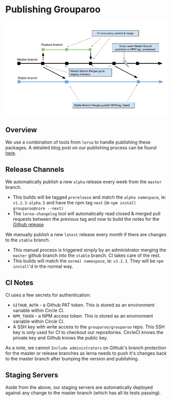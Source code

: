 # Publishing Grouparoo

![Grouparoo Publishing Overview](https://raw.githubusercontent.com/grouparoo/grouparoo/master/documents/images/grouparoo-release-process.png)

## Overview

We use a combination of tools from `lerna` to handle publishing these packages. A detailed blog post on our publishing process can be found [here](https://www.grouparoo.com/blog/grouparoo-monorepo-deployment).

## Release Channels

We automatically publish a new `alpha` release every week from the `master` branch.

- This builds will be tagged `prerelease` and match the `alpha namespace`, ie: `v1.2.3-alpha.5` and have the npm tag `next` (ie `npm install grouparoo@core --next)`
- The `lerna-changelog` tool will automatically read closed & merged pull requests between the previous tag and now to build the notes for the [Github release](https://github.com/grouparoo/grouparoo/releases)

We manually publish a new `latest` release every month if there are changes to the `stable` branch.

- This manual process is triggered simply by an administrator merging the `master` github branch into the `stable` branch. CI takes care of the rest.
- This builds will match the `normal namespace`, ie: `v1.2.3`. They will be `npm install`'d in the normal way.

## CI Notes

CI uses a few secrets for authentication:

- `GITHUB_AUTH` - a Github PAT token. This is stored as an environment variable within Circle CI.
- `NPM_TOKEN` - a NPM access token. This is stored as an environment variable within Circle CI.
- A SSH key with write access to the `grouparoo/grouparoo` repo. This SSH key is only used for CI to checkout our repositories. CircleCI knows the private key and Github knows the public key.

As a note, we cannot `Include administrators` on Github's branch protection for the master or release branches as lerna needs to push it's changes back to the master branch after bumping the version and publishing.

## Staging Servers

Aside from the above, our staging servers are automatically deployed against any change to the master branch (which has all its tests passing).
